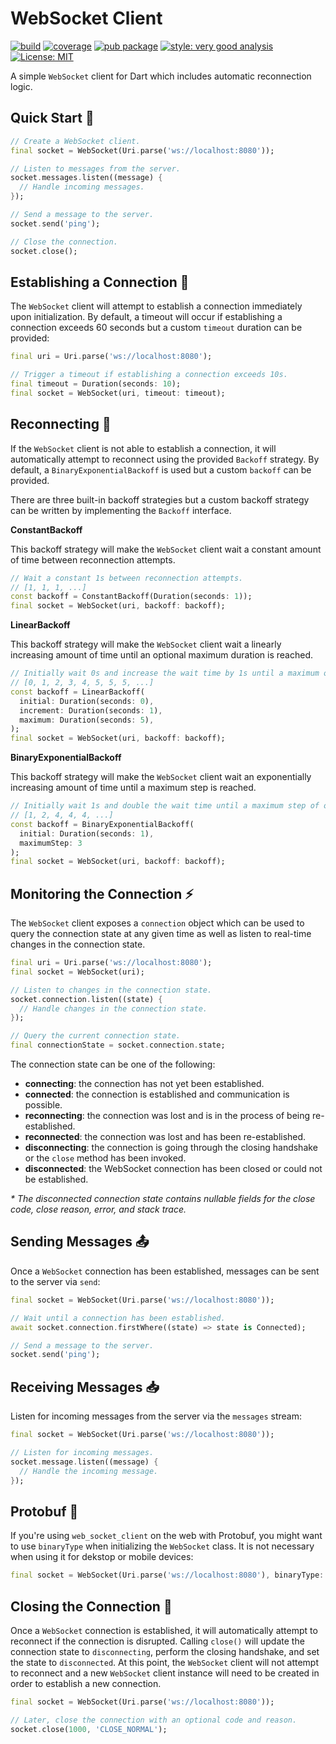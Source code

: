# WebSocket Client

[![build][build_badge]][build_link] [![coverage][coverage_badge]][build_link]
[![pub package][pub_badge]][pub_link]
[![style: very good analysis][very_good_analysis_badge]][very_good_analysis_link]
[![License: MIT][license_badge]][license_link]

A simple `WebSocket` client for Dart which includes automatic reconnection
logic.

## Quick Start 🚀

```dart
// Create a WebSocket client.
final socket = WebSocket(Uri.parse('ws://localhost:8080'));

// Listen to messages from the server.
socket.messages.listen((message) {
  // Handle incoming messages.
});

// Send a message to the server.
socket.send('ping');

// Close the connection.
socket.close();
```

## Establishing a Connection 🔌

The `WebSocket` client will attempt to establish a connection immediately upon
initialization. By default, a timeout will occur if establishing a connection
exceeds 60 seconds but a custom `timeout` duration can be provided:

```dart
final uri = Uri.parse('ws://localhost:8080');

// Trigger a timeout if establishing a connection exceeds 10s.
final timeout = Duration(seconds: 10);
final socket = WebSocket(uri, timeout: timeout);
```

## Reconnecting 🔄

If the `WebSocket` client is not able to establish a connection, it will
automatically attempt to reconnect using the provided `Backoff` strategy. By
default, a `BinaryExponentialBackoff` is used but a custom `backoff` can be
provided.

There are three built-in backoff strategies but a custom backoff strategy can be
written by implementing the `Backoff` interface.

**ConstantBackoff**

This backoff strategy will make the `WebSocket` client wait a constant amount of
time between reconnection attempts.

```dart
// Wait a constant 1s between reconnection attempts.
// [1, 1, 1, ...]
const backoff = ConstantBackoff(Duration(seconds: 1));
final socket = WebSocket(uri, backoff: backoff);
```

**LinearBackoff**

This backoff strategy will make the `WebSocket` client wait a linearly
increasing amount of time until an optional maximum duration is reached.

```dart
// Initially wait 0s and increase the wait time by 1s until a maximum of 5s is reached.
// [0, 1, 2, 3, 4, 5, 5, 5, ...]
const backoff = LinearBackoff(
  initial: Duration(seconds: 0),
  increment: Duration(seconds: 1),
  maximum: Duration(seconds: 5),
);
final socket = WebSocket(uri, backoff: backoff);
```

**BinaryExponentialBackoff**

This backoff strategy will make the `WebSocket` client wait an exponentially
increasing amount of time until a maximum step is reached.

```dart
// Initially wait 1s and double the wait time until a maximum step of of 3 is reached.
// [1, 2, 4, 4, 4, ...]
const backoff = BinaryExponentialBackoff(
  initial: Duration(seconds: 1),  
  maximumStep: 3
);
final socket = WebSocket(uri, backoff: backoff);
```

## Monitoring the Connection ⚡️

The `WebSocket` client exposes a `connection` object which can be used to query
the connection state at any given time as well as listen to real-time changes in
the connection state.

```dart
final uri = Uri.parse('ws://localhost:8080');
final socket = WebSocket(uri);

// Listen to changes in the connection state.
socket.connection.listen((state) {
  // Handle changes in the connection state.
});

// Query the current connection state.
final connectionState = socket.connection.state;
```

The connection state can be one of the following:

- **connecting**: the connection has not yet been established.
- **connected**: the connection is established and communication is possible.
- **reconnecting**: the connection was lost and is in the process of being
  re-established.
- **reconnected**: the connection was lost and has been re-established.
- **disconnecting**: the connection is going through the closing handshake or
  the `close` method has been invoked.
- **disconnected**: the WebSocket connection has been closed or could not be
  established.

_* The disconnected connection state contains nullable fields for the close
code, close reason, error, and stack trace._

## Sending Messages 📤

Once a `WebSocket` connection has been established, messages can be sent to the
server via `send`:

```dart
final socket = WebSocket(Uri.parse('ws://localhost:8080'));

// Wait until a connection has been established.
await socket.connection.firstWhere((state) => state is Connected);

// Send a message to the server.
socket.send('ping');
```

## Receiving Messages 📥

Listen for incoming messages from the server via the `messages` stream:

```dart
final socket = WebSocket(Uri.parse('ws://localhost:8080'));

// Listen for incoming messages.
socket.message.listen((message) {
  // Handle the incoming message.
});
```

## Protobuf 💬

If you're using `web_socket_client` on the web with Protobuf, you might
want to use `binaryType` when initializing the `WebSocket` class. It is not
necessary when using it for dekstop or mobile devices:

```dart
final socket = WebSocket(Uri.parse('ws://localhost:8080'), binaryType: 'arraybuffer');
```

## Closing the Connection 🚫

Once a `WebSocket` connection is established, it will automatically attempt to
reconnect if the connection is disrupted. Calling `close()` will update the
connection state to `disconnecting`, perform the closing handshake, and set the
state to `disconnected`. At this point, the `WebSocket` client will not attempt
to reconnect and a new `WebSocket` client instance will need to be created in
order to establish a new connection.

```dart
final socket = WebSocket(Uri.parse('ws://localhost:8080'));

// Later, close the connection with an optional code and reason.
socket.close(1000, 'CLOSE_NORMAL');
```

[build_badge]: https://github.com/felangel/web_socket_client/actions/workflows/main.yaml/badge.svg
[build_link]: https://github.com/felangel/web_socket_client/actions/workflows/main.yaml
[coverage_badge]: https://raw.githubusercontent.com/felangel/web_socket_client/main/coverage_badge.svg
[license_badge]: https://img.shields.io/badge/license-MIT-blue.svg
[license_link]: https://opensource.org/licenses/MIT
[pub_badge]: https://img.shields.io/pub/v/web_socket_client.svg
[pub_link]: https://pub.dartlang.org/packages/web_socket_client
[very_good_analysis_badge]: https://img.shields.io/badge/style-very_good_analysis-B22C89.svg
[very_good_analysis_link]: https://pub.dev/packages/very_good_analysis
